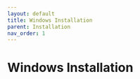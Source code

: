 ```yaml
---
layout: default
title: Windows Installation
parent: Installation
nav_order: 1
---
```


# Windows Installation